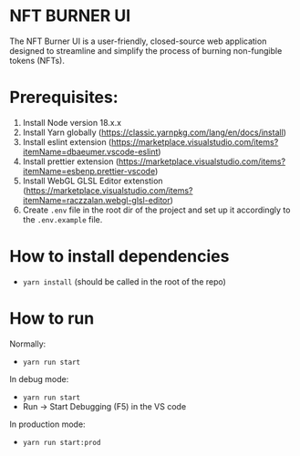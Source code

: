 # NFT BURNER UI

The NFT Burner UI is a user-friendly, closed-source web application designed to streamline and simplify the process of burning non-fungible tokens (NFTs).

# Prerequisites:

1. Install Node version 18.x.x
2. Install Yarn globally (https://classic.yarnpkg.com/lang/en/docs/install)
3. Install eslint extension (https://marketplace.visualstudio.com/items?itemName=dbaeumer.vscode-eslint)
4. Install prettier extension (https://marketplace.visualstudio.com/items?itemName=esbenp.prettier-vscode)
5. Install WebGL GLSL Editor extenstion (https://marketplace.visualstudio.com/items?itemName=raczzalan.webgl-glsl-editor)
6. Create `.env` file in the root dir of the project and set up it accordingly to the `.env.example` file.

# How to install dependencies

-   `yarn install` (should be called in the root of the repo)

# How to run

Normally:

-   `yarn run start`

In debug mode:

-   `yarn run start`
-   Run -> Start Debugging (F5) in the VS code

In production mode:

-   `yarn run start:prod`

###
